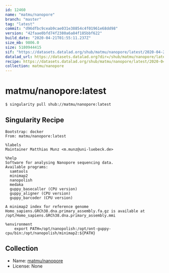 ```yaml
---
id: 12460
name: "matmu/nanopore"
branch: "master"
tag: "latest"
commit: "d96dfbc9ceab9cae031e38854c4f01961e68dd98"
version: "42faae0bfd74f2380a6a84f185bbf622"
build_date: "2020-04-21T01:55:11.237Z"
size_mb: 9806.0
size: 5180944415
sif: "https://datasets.datalad.org/shub/matmu/nanopore/latest/2020-04-21-d96dfbc9-42faae0b/42faae0bfd74f2380a6a84f185bbf622.sif"
datalad_url: https://datasets.datalad.org?dir=/shub/matmu/nanopore/latest/2020-04-21-d96dfbc9-42faae0b/
recipe: https://datasets.datalad.org/shub/matmu/nanopore/latest/2020-04-21-d96dfbc9-42faae0b/Singularity
collection: matmu/nanopore
---
```


# matmu/nanopore:latest

```bash
$ singularity pull shub://matmu/nanopore:latest
```

## Singularity Recipe

```singularity
Bootstrap: docker
From: matmu/nanopore:latest

%labels
Maintainer Matthias Munz <m.munz@uni-luebeck.de>

%help
Software for analysing Nanopore sequencing data.
Available programs: 
  samtools
  minimap2
  nanopolish
  medaka
  guppy_basecaller (CPU version)
  guppy_aligner (CPU version)
  guppy_barcoder (CPU version)

A minimap2 index for reference genome Homo_sapiens.GRCh38.dna.primary_assembly.fa.gz is available at /opt/Homo_sapiens.GRCh38.dna.primary_assembly.mmi

%environment
    export PATH=/opt/nanopolish:/opt/ont-guppy-cpu/bin:/opt/nanopolish/minimap2:${PATH}
```

## Collection

 - Name: [matmu/nanopore](https://github.com/matmu/nanopore)
 - License: None

